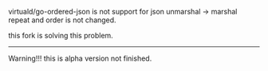 virtuald/go-ordered-json is not support for json unmarshal -> marshal repeat and order is not changed.

this fork is solving this problem.


----------
Warning!!!
this is alpha version not finished.

